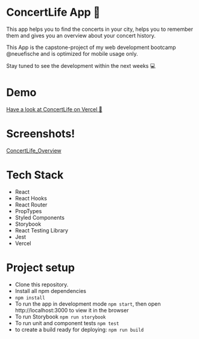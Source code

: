 # ConcertLife App 🎤

This app helps you to find the concerts in your city, helps you to remember them and gives you an overview about your concert history.

This App is the capstone-project of my web development bootcamp @neuefische and is optimized for mobile usage only.

Stay tuned to see the development within the next weeks 💻


# Demo

[Have a look at ConcertLife on Vercel 👀](https://capstone-project-eosin.vercel.app/)

# Screenshots!

[ConcertLife_Overview](https://user-images.githubusercontent.com/82148810/124397354-9ccf2080-dd0f-11eb-8b28-53b8ddb11a9d.png)


# Tech Stack
- React
- React Hooks
- React Router
- PropTypes
- Styled Components
- Storybook
- React Testing Library
- Jest
- Vercel

# Project setup

- Clone this repository.
- Install all npm dependencies
- `npm install`
- To run the app in development mode `npm start`, then open http://localhost:3000 to view it in the browser
- To run Storybook `npm run storybook`
- To run unit and component tests `npm test`
- to create a build ready for deploying: `npm run build`
